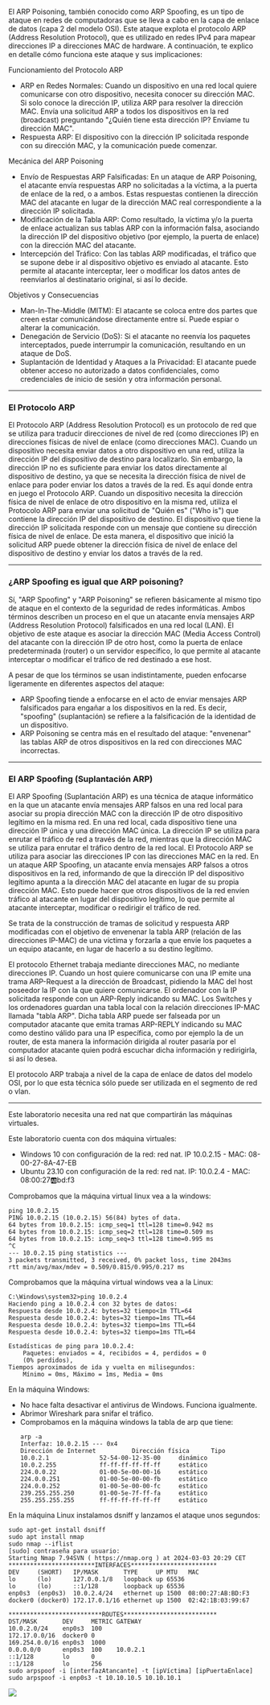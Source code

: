 El ARP Poisoning, también conocido como ARP Spoofing, es un tipo de ataque en redes de computadoras que se lleva a cabo en la capa de enlace de datos (capa 2 del modelo OSI). Este ataque explota el protocolo ARP (Address Resolution Protocol), que es utilizado en redes IPv4 para mapear direcciones IP a direcciones MAC de hardware. A continuación, te explico en detalle cómo funciona este ataque y sus implicaciones:

Funcionamiento del Protocolo ARP
- ARP en Redes Normales: Cuando un dispositivo en una red local quiere comunicarse con otro dispositivo, necesita conocer su dirección MAC. Si solo conoce la dirección IP, utiliza ARP para resolver la dirección MAC. Envía una solicitud ARP a todos los dispositivos en la red (broadcast) preguntando "¿Quién tiene esta dirección IP? Envíame tu dirección MAC".
- Respuesta ARP: El dispositivo con la dirección IP solicitada responde con su dirección MAC, y la comunicación puede comenzar.

Mecánica del ARP Poisoning
- Envío de Respuestas ARP Falsificadas: En un ataque de ARP Poisoning, el atacante envía respuestas ARP no solicitadas a la víctima, a la puerta de enlace de la red, o a ambos. Estas respuestas contienen la dirección MAC del atacante en lugar de la dirección MAC real correspondiente a la dirección IP solicitada.
- Modificación de la Tabla ARP: Como resultado, la víctima y/o la puerta de enlace actualizan sus tablas ARP con la información falsa, asociando la dirección IP del dispositivo objetivo (por ejemplo, la puerta de enlace) con la dirección MAC del atacante.
- Intercepción del Tráfico: Con las tablas ARP modificadas, el tráfico que se supone debe ir al dispositivo objetivo es enviado al atacante. Esto permite al atacante interceptar, leer o modificar los datos antes de reenviarlos al destinatario original, si así lo decide.

Objetivos y Consecuencias
- Man-In-The-Middle (MITM): El atacante se coloca entre dos partes que creen estar comunicándose directamente entre sí. Puede espiar o alterar la comunicación.
- Denegación de Servicio (DoS): Si el atacante no reenvía los paquetes interceptados, puede interrumpir la comunicación, resultando en un ataque de DoS.
- Suplantación de Identidad y Ataques a la Privacidad: El atacante puede obtener acceso no autorizado a datos confidenciales, como credenciales de inicio de sesión y otra información personal.

-----------------------------------------
### El Protocolo ARP
El Protocolo ARP (Address Resolution Protocol) es un protocolo de red que se utiliza para traducir direcciones de nivel de red (como direcciones IP) en direcciones físicas de nivel de enlace (como direcciones MAC). Cuando un dispositivo necesita enviar datos a otro dispositivo en una red, utiliza la dirección IP del dispositivo de destino para localizarlo. Sin embargo, la dirección IP no es suficiente para enviar los datos directamente al dispositivo de destino, ya que se necesita la dirección física de nivel de enlace para poder enviar los datos a través de la red. Es aquí donde entra en juego el Protocolo ARP. Cuando un dispositivo necesita la dirección física de nivel de enlace de otro dispositivo en la misma red, utiliza el Protocolo ARP para enviar una solicitud de "Quién es" ("Who is") que contiene la dirección IP del dispositivo de destino. El dispositivo que tiene la dirección IP solicitada responde con un mensaje que contiene su dirección física de nivel de enlace. De esta manera, el dispositivo que inició la solicitud ARP puede obtener la dirección física de nivel de enlace del dispositivo de destino y enviar los datos a través de la red.

-------------------------------------------
### ¿ARP Spoofing es igual que ARP poisoning?
Sí, "ARP Spoofing" y "ARP Poisoning" se refieren básicamente al mismo tipo de ataque en el contexto de la seguridad de redes informáticas. Ambos términos describen un proceso en el que un atacante envía mensajes ARP (Address Resolution Protocol) falsificados en una red local (LAN). El objetivo de este ataque es asociar la dirección MAC (Media Access Control) del atacante con la dirección IP de otro host, como la puerta de enlace predeterminada (router) o un servidor específico, lo que permite al atacante interceptar o modificar el tráfico de red destinado a ese host.

A pesar de que los términos se usan indistintamente, pueden enfocarse ligeramente en diferentes aspectos del ataque:
- ARP Spoofing tiende a enfocarse en el acto de enviar mensajes ARP falsificados para engañar a los dispositivos en la red. Es decir, "spoofing" (suplantación) se refiere a la falsificación de la identidad de un dispositivo.
- ARP Poisoning se centra más en el resultado del ataque: "envenenar" las tablas ARP de otros dispositivos en la red con direcciones MAC incorrectas.

----------------------------------------
### El ARP Spoofing (Suplantación ARP)
El ARP Spoofing (Suplantación ARP) es una técnica de ataque informático en la que un atacante envía mensajes ARP falsos en una red local para asociar su propia dirección MAC con la dirección IP de otro dispositivo legítimo en la misma red. En una red local, cada dispositivo tiene una dirección IP única y una dirección MAC única. La dirección IP se utiliza para enrutar el tráfico de red a través de la red, mientras que la dirección MAC se utiliza para enrutar el tráfico dentro de la red local. El Protocolo ARP se utiliza para asociar las direcciones IP con las direcciones MAC en la red. En un ataque ARP Spoofing, un atacante envía mensajes ARP falsos a otros dispositivos en la red, informando de que la dirección IP del dispositivo legítimo apunta a la dirección MAC del atacante en lugar de su propia dirección MAC. Esto puede hacer que otros dispositivos de la red envíen tráfico al atacante en lugar del dispositivo legítimo, lo que permite al atacante interceptar, modificar o redirigir el tráfico de red.

Se trata de la construcción de tramas de solicitud y respuesta ARP modificadas con el objetivo de envenenar la tabla ARP (relación de las direcciones IP-MAC) de una víctima y forzarla a que envíe los paquetes a un equipo atacante, en lugar de hacerlo a su destino legítimo.

El protocolo Ethernet trabaja mediante direcciones MAC, no mediante direcciones IP. Cuando un host quiere comunicarse con una IP emite una trama ARP-Request a la dirección de Broadcast, pidiendo la MAC del host poseedor la IP con la que quiere comunicarse. El ordenador con la IP solicitada responde con un ARP-Reply indicando su MAC. Los Switches y los ordenadores guardan una tabla local con la relación direcciones IP-MAC llamada "tabla ARP". Dicha tabla ARP puede ser falseada por un computador atacante que emita tramas ARP-REPLY indicando su MAC como destino válido para una IP específica, como por ejemplo la de un router, de esta manera la información dirigida al router pasaría por el computador atacante quien podrá escuchar dicha información y redirigirla, si así lo desea.

El protocolo ARP trabaja a nivel de la capa de enlace de datos del modelo OSI, por lo que esta técnica sólo puede ser utilizada en el segmento de red o vlan.


----------------------------------------
Este laboratorio necesita una red nat que compartirán las máquinas virtuales.


Este laboratorio cuenta con dos máquina virtuales:
- Windows 10 con configuración de la red: red nat. IP 10.0.2.15 - MAC: 08-00-27-8A-47-EB
- Ubuntu 23.10 con configuración de la red: red nat. IP: 10.0.2.4 - MAC: 08:00:27:ab:bd:f3

Comprobamos que la máquina virtual linux vea a la windows:
```
ping 10.0.2.15
PING 10.0.2.15 (10.0.2.15) 56(84) bytes of data.
64 bytes from 10.0.2.15: icmp_seq=1 ttl=128 time=0.942 ms
64 bytes from 10.0.2.15: icmp_seq=2 ttl=128 time=0.509 ms
64 bytes from 10.0.2.15: icmp_seq=3 ttl=128 time=0.995 ms
^C
--- 10.0.2.15 ping statistics ---
3 packets transmitted, 3 received, 0% packet loss, time 2043ms
rtt min/avg/max/mdev = 0.509/0.815/0.995/0.217 ms
```


Comprobamos que la máquina virtual windows vea a la Linux:
```
C:\Windows\system32>ping 10.0.2.4
Haciendo ping a 10.0.2.4 con 32 bytes de datos:
Respuesta desde 10.0.2.4: bytes=32 tiempo<1m TTL=64
Respuesta desde 10.0.2.4: bytes=32 tiempo=1ms TTL=64
Respuesta desde 10.0.2.4: bytes=32 tiempo=1ms TTL=64
Respuesta desde 10.0.2.4: bytes=32 tiempo=1ms TTL=64

Estadísticas de ping para 10.0.2.4:
    Paquetes: enviados = 4, recibidos = 4, perdidos = 0
    (0% perdidos),
Tiempos aproximados de ida y vuelta en milisegundos:
    Mínimo = 0ms, Máximo = 1ms, Media = 0ms
```

En la máquina Windows:
- No hace falta desactivar el antivirus de Windows. Funciona igualmente.
- Abrimor Wireshark  para snifar el tráfico.
- Comprobamos en la máquina windows la tabla de arp que tiene:
  ```
  arp -a
  Interfaz: 10.0.2.15 --- 0x4
  Dirección de Internet          Dirección física      Tipo
  10.0.2.1              52-54-00-12-35-00     dinámico
  10.0.2.255            ff-ff-ff-ff-ff-ff     estático
  224.0.0.22            01-00-5e-00-00-16     estático
  224.0.0.251           01-00-5e-00-00-fb     estático
  224.0.0.252           01-00-5e-00-00-fc     estático
  239.255.255.250       01-00-5e-7f-ff-fa     estático
  255.255.255.255       ff-ff-ff-ff-ff-ff     estático
  ```



En la máquina Linux instalamos dsniff y lanzamos el ataque unos segundos:
```
sudo apt-get install dsniff
sudo apt install nmap
sudo nmap --iflist
[sudo] contraseña para usuario: 
Starting Nmap 7.94SVN ( https://nmap.org ) at 2024-03-03 20:29 CET
************************INTERFACES************************
DEV     (SHORT)   IP/MASK       TYPE     UP MTU   MAC
lo      (lo)      127.0.0.1/8   loopback up 65536
lo      (lo)      ::1/128       loopback up 65536
enp0s3  (enp0s3)  10.0.2.4/24   ethernet up 1500  08:00:27:AB:BD:F3
docker0 (docker0) 172.17.0.1/16 ethernet up 1500  02:42:1B:03:99:67

**************************ROUTES**************************
DST/MASK       DEV     METRIC GATEWAY
10.0.2.0/24    enp0s3  100
172.17.0.0/16  docker0 0
169.254.0.0/16 enp0s3  1000
0.0.0.0/0      enp0s3  100    10.0.2.1
::1/128        lo      0
::1/128        lo      256
sudo arpspoof -i [interfazAtancante] -t [ipVíctima] [ipPuertaEnlace]
sudo arpspoof -i enp0s3 -t 10.10.10.5 10.10.10.1
```
![](capturas/arp-spoof-attack.png)
